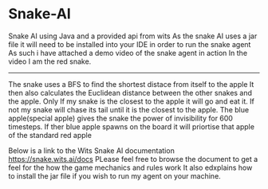 # Snake-AI
Snake AI using Java and a provided api from wits
As the snake AI uses a jar file it will need to be installed into your IDE in order to run the snake agent 
As such i have attached a demo video of the snake agent in action
In the video I am the red snake.

-------------------------------------------------------------------------------------------------------------------------

The snake uses a BFS to find the shortest distace from itself to the apple
It then also calculates the Euclidean distance between the other snakes and the apple.
Only If my snake is the closest to the apple it will go and eat it.
If not my snake will chase its tail until it is the closest to the apple.
The blue apple(special apple) gives the snake the power of invisibility for 600 timesteps. If ther blue apple spawns on the board it will priortise that apple of the standard red apple

Below is a link to the Wits Snake AI documentation 
https://snake.wits.ai/docs
PLease feel free to browse the document to get a feel for the how the game mechanics and rules work
It also edxplains how to install the jar file if you wish to run my agent on your machine.


